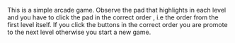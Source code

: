 This is a simple arcade game.
Observe the pad that highlights in each level and you have to click the pad in the correct order , i.e the order from the first level itself.
If you click the buttons in the correct order you are promote to the next level otherwise you start a new game.
